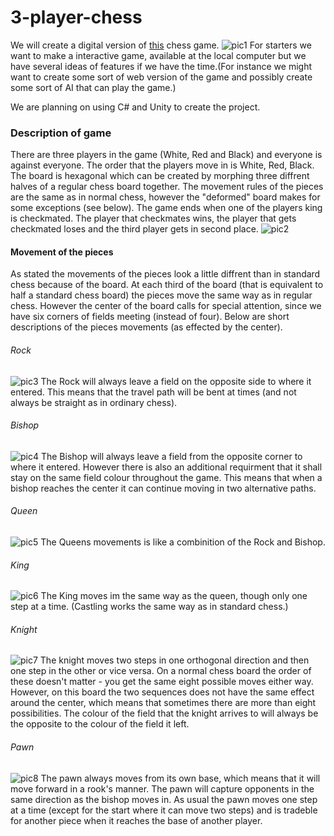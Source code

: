 # 3-player-chess

We will create a digital version of [this](https://en.wikipedia.org/wiki/Three-man_chess) chess game.
![pic1](pics/Chess.png)
For starters we want to make a interactive game, available at the local computer but we have several ideas of features if we have the time.(For instance we might want to create some sort of web version of the game and possibly create some sort of AI that can play the game.)

We are planning on using C# and Unity to create the project.

### Description of game 

There are three players in the game (White, Red and Black) and everyone is against everyone. The order that the players move in is White, Red, Black. The board is hexagonal which can be created by morphing three diffrent halves of a regular chess board together. The movement rules of the pieces are the same as in normal chess, however the "deformed" board makes for some exceptions (see below). The game ends when one of the players king is checkmated. The player that checkmates wins, the player that gets checkmated loses and the third player gets in second place. 
![pic2](pics/Board.png)

#### Movement of the pieces 

As stated the movements of the pieces look a little diffrent than in standard chess because of the board. At each third of the board (that is equivalent to half a standard chess board) the pieces move the same way as in regular chess. However the center of the board calls for special attention, since we have six corners of fields meeting (instead of four). Below are short descriptions of the pieces movements (as effected by the center).

###### Rock 

![pic3](pics/Rock.png)
The Rock will always leave a field on the opposite side to where it entered. This means that the travel path will be bent at times (and not always be straight as in ordinary chess).

###### Bishop 

![pic4](pics/Bishop.png)
The Bishop will always leave a field from the opposite corner to where it entered. However there is also an additional requirment that it shall stay on the same field colour throughout the game. This means that when a bishop reaches the center it can continue moving in two alternative paths. 

###### Queen 

![pic5](pics/Queen.png)
The Queens movements is like a combinition of the Rock and Bishop. 

###### King 

![pic6](pics/King.png)
The King moves im the same way as the queen, though only one step at a time. (Castling works the same way as in standard chess.)

###### Knight 

![pic7](pics/Knight.png)
The knight moves two steps in one orthogonal direction and then one step in the other or vice versa. On a normal chess board the order of these doesn't matter - you get the same eight possible moves either way. However, on this board the two sequences does not have the same effect around the center, which means that sometimes there are more than eight possibilities. The colour of the field that the knight arrives to will always be the opposite to the colour of the field it left. 

###### Pawn 

![pic8](pics/Pawn.png)
The pawn always moves from its own base, which means that it will move forward in a rook's manner. The pawn will capture opponents in the same direction as the bishop moves in. As usual the pawn moves one step at a time (except for the start where it can move two steps) and is tradeble for another piece when it reaches the base of another player. 
